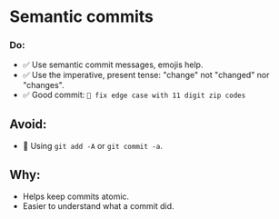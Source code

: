 # Semantic commits

### Do:
- ✅ Use semantic commit messages, emojis help.
- ✅ Use the imperative, present tense: "change" not "changed" nor "changes".
- ✅ Good commit: `🐛 fix edge case with 11 digit zip codes`

## Avoid:
- 🛑 Using `git add -A` or `git commit -a`.

## Why:
- Helps keep commits atomic.
- Easier to understand what a commit did.
